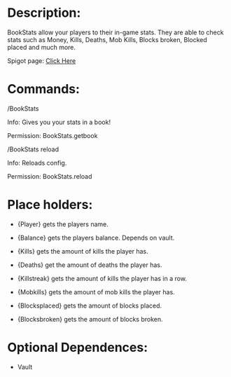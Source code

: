 <h1>Description:</h1>

BookStats allow your players to their in-game stats. They are able to check stats such as Money, Kills, Deaths, Mob Kills, Blocks broken, Blocked placed and much more.

Spigot page: [Click Here](https://www.spigotmc.org/resources/bookstats.4313/)

<h1>Commands:</h1>

/BookStats

Info: Gives you your stats in a book!

Permission: BookStats.getbook

/BookStats reload

Info: Reloads config.

Permission: BookStats.reload

<h1>Place holders:</h1>
 
* {Player} gets the players name.

* {Balance} gets the players balance. Depends on vault.

* {Kills} gets the amount of kills the player has.

* {Deaths} get the amount of deaths the player has.

* {Killstreak} gets the amount of kills the player has in a row.

* {Mobkills} gets the amount of mob kills the player has.

* {Blocksplaced} gets the amount of blocks placed.

* {Blocksbroken} gets the amount of blocks broken.

<h1>Optional Dependences:</h1>
 
* Vault
